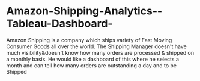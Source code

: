 # Amazon-Shipping-Analytics--Tableau-Dashboard-
Amazon Shipping is a company which ships variety of Fast Moving Consumer Goods all over the world. The Shipping Manager doesn't have much visibility&amp;doesn't know how many orders are processed &amp; shipped on a monthly basis. He would like a dashboard of this where he selects a month and can tell how many orders are outstanding a day and to be Shipped
